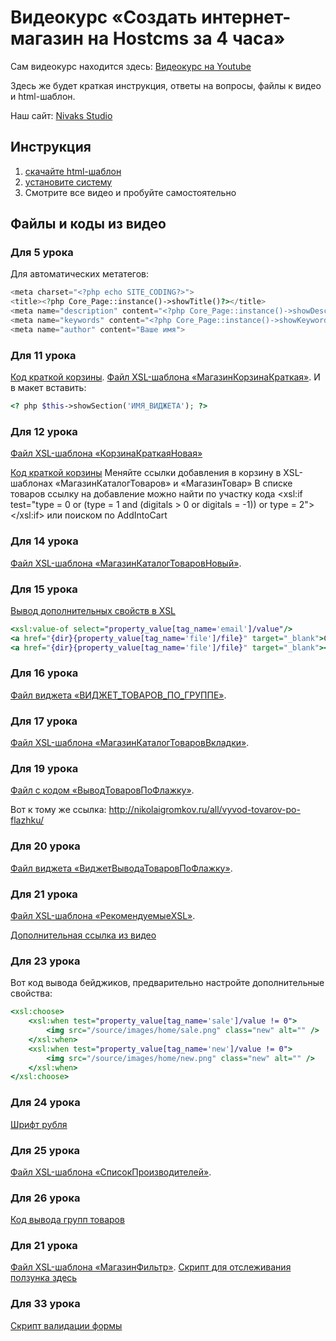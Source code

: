 # Видеокурс «Создать интернет-магазин на Hostcms за 4 часа»
Сам видеокурс находится здесь: [Видеокурс на Youtube](https://www.youtube.com/playlist?list=PLkuR2FZXP-9nsW0AX4b-RO8qF3B5D4gC6)

Здесь же будет краткая инструкция, ответы на вопросы, файлы к видео и html-шаблон.

Наш сайт: [Nivaks Studio](https://nivaks-studio.ru)

## Инструкция
1. [скачайте html-шаблон](https://github.com/NivaksStudio/hostcms-videocourse/blob/master/eshopper.zip)
2. [установите систему](https://www.youtube.com/watch?v=UrMPCQFWWVE&list=PLkuR2FZXP-9nsW0AX4b-RO8qF3B5D4gC6&index=3)
3. Смотрите все видео и пробуйте самостоятельно

## Файлы и коды из видео

### Для 5 урока

Для автоматических метатегов:
```php
<meta charset="<?php echo SITE_CODING?>">
<title><?php Core_Page::instance()->showTitle()?></title>
<meta name="description" content="<?php Core_Page::instance()->showDescription()?>">
<meta name="keywords" content="<?php Core_Page::instance()->showKeywords()?>">
<meta name="author" content="Ваше имя">
```

### Для 11 урока

[Код краткой корзины](http://nikolaigromkov.ru/all/vidzhet-kratkoy-korziny/). [Файл XSL-шаблона «МагазинКорзинаКраткая»](https://github.com/NivaksStudio/hostcms-videocourse/blob/master/11_МагазинКорзинаКраткая.txt).
И в макет вставить:

```php
<? php $this->showSection('ИМЯ_ВИДЖЕТА'); ?>
```
### Для 12 урока

[Файл XSL-шаблона «КорзинаКраткаяНовая»](12_КорзинаКраткаяНовая.txt)

[Код краткой корзины](http://nikolaigromkov.ru/all/ajax-cart/)
Меняйте ссылки добавления в корзину в XSL-шаблонах «МагазинКаталогТоваров» и «МагазинТовар»
В списке товаров ссылку на добавление можно найти по участку кода
<xsl:if test="type = 0 or (type = 1 and (digitals > 0 or digitals = -1)) or type = 2">
</xsl:if>
или поиском по AddIntoCart

### Для 14 урока

[Файл XSL-шаблона «МагазинКаталогТоваровНовый»](https://github.com/NivaksStudio/hostcms-videocourse/blob/master/14_МагазинКаталогТоваровНовый.txt).

### Для 15 урока

[Вывод дополнительных свойств в XSL](http://nikolaigromkov.ru/all/shpargalka-po-hostcms-xsl/)
```xsl
<xsl:value-of select="property_value[tag_name='email']/value"/>
<a href="{dir}{property_value[tag_name='file']/file}" target="_blank">Скачать <xsl:value-of select="property_value[tag_name='file']/file_name"/></a>
<a href="{dir}{property_value[tag_name='file']/file}" target="_blank"><img src="{dir}{property_value[tag_name='file']/file_small}" /></a>
```

### Для 16 урока

[Файл виджета «ВИДЖЕТ_ТОВАРОВ_ПО_ГРУППЕ»](https://github.com/NivaksStudio/hostcms-videocourse/blob/master/16_ВИДЖЕТ_ТОВАРОВ_ПО_ГРУППЕ.txt).

### Для 17 урока

[Файл XSL-шаблона «МагазинКаталогТоваровВкладки»](https://github.com/NivaksStudio/hostcms-videocourse/blob/master/17_МагазинКаталогТоваровВкладки.txt).

### Для 19 урока

[Файл с кодом «ВыводТоваровПоФлажку»](https://github.com/NivaksStudio/hostcms-videocourse/blob/master/19_ВыводТоваровПоФлажку.txt).

Вот к тому же ссылка: http://nikolaigromkov.ru/all/vyvod-tovarov-po-flazhku/

### Для 20 урока

[Файл виджета «ВиджетВыводаТоваровПоФлажку»](https://github.com/NivaksStudio/hostcms-videocourse/blob/master/20_ВиджетВыводаТоваровПоФлажку.txt).

### Для 21 урока

[Файл XSL-шаблона «РекомендуемыеXSL»](https://github.com/NivaksStudio/hostcms-videocourse/blob/master/21_РекомендуемыеXSL.txt).

[Дополнительная ссылка из видео](http://nikolaigromkov.ru/all/razdelenie-po-blokam/)

### Для 23 урока

Вот код вывода бейджиков, предварительно настройте дополнительные свойства:
```xsl
<xsl:choose>
	<xsl:when test="property_value[tag_name='sale']/value != 0">
		<img src="/source/images/home/sale.png" class="new" alt="" />
	</xsl:when>
	<xsl:when test="property_value[tag_name='new']/value != 0">
		<img src="/source/images/home/new.png" class="new" alt="" />
	</xsl:when>
</xsl:choose>
```

### Для 24 урока

[Шрифт рубля](https://github.com/NivaksStudio/hostcms-videocourse/blob/master/ptrouble.zip)

### Для 25 урока

[Файл XSL-шаблона «СписокПроизводителей»](https://github.com/NivaksStudio/hostcms-videocourse/blob/master/25_СписокПроизводителей.txt).

### Для 26 урока

[Код вывода групп товаров](http://nikolaigromkov.ru/all/gruppy-tovarov/)

### Для 21 урока

[Файл XSL-шаблона «МагазинФильтр»](https://github.com/NivaksStudio/hostcms-videocourse/blob/master/29_МагазинФильтр.txt).
[Скрипт для отслеживания ползунка здесь](http://nikolaigromkov.ru/all/stilizaciya-filtra/)

### Для 33 урока

[Скрипт валидации формы](http://nikolaigromkov.ru/all/validaciya-formy/)
